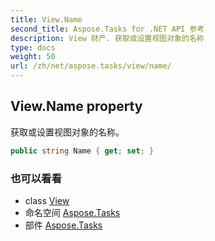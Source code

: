 ```yaml
---
title: View.Name
second_title: Aspose.Tasks for .NET API 参考
description: View 财产. 获取或设置视图对象的名称
type: docs
weight: 50
url: /zh/net/aspose.tasks/view/name/
---
```

## View.Name property

获取或设置视图对象的名称。

```csharp
public string Name { get; set; }
```

### 也可以看看

* class [View](../)
* 命名空间 [Aspose.Tasks](../../view/)
* 部件 [Aspose.Tasks](../../../)


